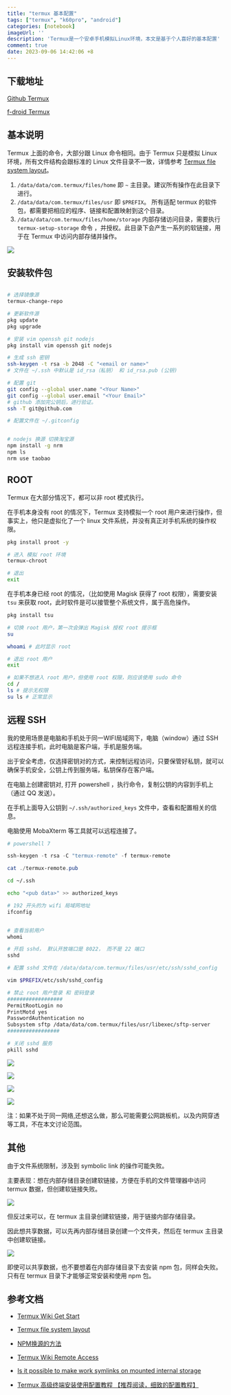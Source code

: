 ```yaml
---
title: "termux 基本配置"
tags: ["termux", "k60pro", "android"]
categories: [notebook]
imageUrl: ''
description: 'Termux是一个安卓手机模拟Linux环境，本文是基于个人喜好的基本配置'
comment: true
date: 2023-09-06 14:42:06 +8
---
```


## 下载地址
[Github Termux](https://github.com/termux/termux-app/releases/tag/v0.118.0)

[f-droid Termux](https://f-droid.org/en/packages/com.termux/)

## 基本说明

Termux 上面的命令，大部分跟 Linux 命令相同。由于 Termux 只是模拟 Linux 环境，所有文件结构会跟标准的 Linux 文件目录不一致，详情参考 [Termux file system layout](https://github.com/termux/termux-packages/wiki/Termux-file-system-layout)。

1. `/data/data/com.termux/files/home` 即 `~` 主目录。建议所有操作在此目录下进行。
2. `/data/data/com.termux/files/usr` 即 `$PREFIX`。 所有适配 termux 的软件包，都需要把相应的程序、链接和配置映射到这个目录。
3. `/data/data/com.termux/files/home/storage` 内部存储访问目录，需要执行 `termux-setup-storage` 命令 ，并授权。此目录下会产生一系列的软链接，用于在 Termux 中访问内部存储并操作。

![](./1.png)



## 安装软件包

```bash

# 选择镜像源
termux-change-repo

# 更新软件源
pkg update
pkg upgrade

# 安装 vim openssh git nodejs
pkg install vim openssh git nodejs

# 生成 ssh 密钥
ssh-keygen -t rsa -b 2048 -C "<email or name>"
# 文件在 ~/.ssh 中默认是 id_rsa（私钥） 和 id_rsa.pub (公钥)

# 配置 git
git config --global user.name "<Your Name>"
git config --global user.email "<Your Email>"
# github 添加完公钥后，进行验证。
ssh -T git@github.com

# 配置文件在 ~/.gitconfig


# nodejs 换源 切换淘宝源
npm install -g nrm
npm ls
nrm use taobao

```

## ROOT

Termux 在大部分情况下，都可以非 root 模式执行。

在手机本身没有 root 的情况下，Termux 支持模拟一个 root 用户来进行操作，但事实上，他只是虚拟化了一个 linux 文件系统，并没有真正对手机系统的操作权限。

```bash
pkg install proot -y

# 进入 模拟 root 环境
termux-chroot

# 退出
exit
```
在手机本身已经 root 的情况，（比如使用 Magisk 获得了 root 权限），需要安装 `tsu` 来获取 root，此时软件是可以接管整个系统文件，属于高危操作。

```bash
pkg install tsu

# 切换 root 用户，第一次会弹出 Magisk 授权 root 提示框
su

whoami # 此时显示 root

# 退出 root 用户
exit

# 如果不想进入 root 用户，但使用 root 权限，则应该使用 sudo 命令
cd /
ls # 提示无权限
su ls # 正常显示
```


## 远程 SSH

我的使用场景是电脑和手机处于同一WIFI局域网下，电脑（window）通过 SSH 远程连接手机，此时电脑是客户端，手机是服务端。

出于安全考虑，仅选择密钥对的方式，来控制远程访问，只要保管好私钥，就可以确保手机安全，公钥上传到服务端，私钥保存在客户端。

在电脑上创建密钥对, 打开 powershell ，执行命令，复制公钥的内容到手机上（通过 QQ 发送）。


在手机上面导入公钥到 `~/.ssh/authorized_keys` 文件中，查看和配置相关的信息。

电脑使用 MobaXterm 等工具就可以远程连接了。

```powershell
# powershell 7

ssh-keygen -t rsa -C "termux-remote" -f termux-remote

cat ./termux-remote.pub

```

```bash
cd ~/.ssh

echo "<pub data>" >> authorized_keys

# 192 开头的为 wifi 局域网地址
ifconfig


# 查看当前用户
whomi

# 开启 sshd， 默认开放端口是 8022， 而不是 22 端口
sshd

# 配置 sshd 文件在 /data/data/com.termux/files/usr/etc/ssh/sshd_config

vim $PREFIX/etc/ssh/sshd_config

# 禁止 root 用户登录 和 密码登录
##################
PermitRootLogin no
PrintMotd yes
PasswordAuthentication no
Subsystem sftp /data/data/com.termux/files/usr/libexec/sftp-server
#################

# 关闭 sshd 服务
pkill sshd
```

![](./2.png)

![](./3.png)

![](./4.png)

![](./5.png)

注：如果不处于同一网络,还想这么做，那么可能需要公网跳板机，以及内网穿透等工具，不在本文讨论范围。

## 其他

由于文件系统限制，涉及到 symbolic link 的操作可能失败。

主要表现：想在内部存储目录创建软链接，方便在手机的文件管理器中访问 termux 数据，但创建软链接失败。

![](./6.png)


但反过来可以，在 termux 主目录创建软链接，用于链接内部存储目录。

因此想共享数据，可以先再内部存储目录创建一个文件夹，然后在 termux 主目录中创建软链接。

![](./7.png)


即使可以共享数据，也不要想着在内部存储目录下去安装 npm 包，同样会失败。只有在 termux 目录下才能够正常安装和使用 npm 包。


##  参考文档

* [Termux Wiki Get Start](https://wiki.termux.com/wiki/Getting_started)
* [Termux file system layout](https://github.com/termux/termux-packages/wiki/Termux-file-system-layout)
* [NPM换源的方法](https://juejin.cn/post/7100751629820887047)
* [Termux Wiki Remote Access](https://wiki.termux.com/wiki/Remote_Access)
* [Is it possible to make work symlinks on mounted internal storage](https://github.com/termux/termux-app/issues/513)

* [Termux 高级终端安装使用配置教程 【推荐阅读，细致的配置教程】](https://www.sqlsec.com/2018/05/termux.html)








